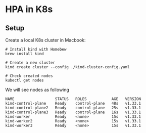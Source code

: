# HPA in K8s

## Setup

Create a local K8s cluster in Macbook:

```shell
# Install kind with Homebew
brew install kind

# Create a new cluster
kind create cluster --config ./kind-cluster-config.yaml

# Check created nodes
kubectl get nodes
```

We will see nodes as following

```plaintext
NAME                  STATUS   ROLES           AGE   VERSION
kind-control-plane    Ready    control-plane   48s   v1.33.1
kind-control-plane2   Ready    control-plane   25s   v1.33.1
kind-control-plane3   Ready    control-plane   16s   v1.33.1
kind-worker           Ready    <none>          15s   v1.33.1
kind-worker2          Ready    <none>          15s   v1.33.1
kind-worker3          Ready    <none>          15s   v1.33.1
```

